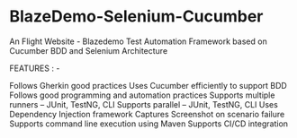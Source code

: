 # BlazeDemo-Selenium-Cucumber
An Flight Website - Blazedemo Test Automation Framework based on Cucumber BDD and Selenium Architecture

FEATURES : - 

Follows Gherkin good practices
Uses Cucumber efficiently to support BDD
Follows good programming and automation practices
Supports multiple runners – JUnit, TestNG, CLI
Supports parallel – JUnit, TestNG, CLI
Uses Dependency Injection framework
Captures Screenshot on scenario failure
Supports command line execution using Maven
Supports CI/CD integration
